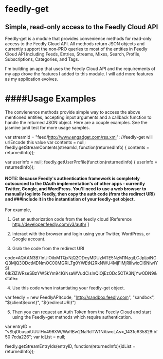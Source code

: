 feedly-get
==========


## Simple, read-only access to the Feedly Cloud API

Feedly-get is a module that provides convenience methods for read-only access to the Feedly Cloud API.  All methods return JSON objects and currently support the non-PRO queries to most of the entities in Feedly Cloud API including Feeds, Entries, Streams, Mixes, Search, Profile, Subscriptions, Categories, and Tags. 

I'm building an app that uses the Feedly Cloud API and the requirements of my app drove the features I added to this module. I will add more features as my application evolves.  

####Usage Examples
=====
The convienence methods provide simple way to access the above mentioned entities, accepting input arguments and a callback function to handle the returned JSON object. Here are a couple examples. See the jasmine junit test for more usage samples. 

  var streamId = "feed/http://www.engadget.com/rss.xml";   //feedly-get will urlEncode this value
	var contents = null;
  feedly.getStreamContents(streamId, function(returnedInfo) { contents = returnedInfo});
  
  
  var userInfo = null;
  feedly.getUserProfile(function(returnedInfo) { userInfo = returnedInfo});


#### NOTE: Because Feedly's authentication framework is completely outsourced to the OAuth implementation's of other apps - currently Twitter, Google, and WordPress. You'll need to use a web browser to manually log into Feedly, then copy the auth code (from the redirect URI) and ###include it in the instantiation of your feedly-get object.

For example, 

1. Get an authorization code from the feedly cloud [Reference http://developer.feedly.com/v3/auth/ ]


2. Interact with the browser and login using your Twitter, WordPress, or Google account. 


3. Grab the code from the redirect URI

  code=AQAAN3B7InUiOiIxMTQxNjQ2ODcyMDUzMTE5NzM1NzgiLCJpIjoiNGQ3MjQ3ODctMDNmOC00MGRiLTg0YWEtN2RkNWU4MjFiMjRlIiwicCI6NiwiYSI   6IkZlZWRseSBzYW5kYm94IGNsaWVudCIsInQiOjEzODc5OTA3NjYwODN9&state=

4. Use this code when instantiating your feedly-get object.

  var feedly = new FeedlyAPI(code, "http://sandbox.feedly.com", "sandbox", "${clientSecret}", "${redirectURI}")


5. Then you can request an Auth Token from the Feedly Cloud and start using the Feedly-get methods which require authentication. 

  var entryID = "vSbjObuspiUUUlHx496XW/WaRBw2NaRdTW1NAiwoLAs=_1431c635828:bf50:7cda226";
  var idList = null;

  feedly.getStreamEntryIds(entryID, function(returnedInfo){idList = returnedInfo});
